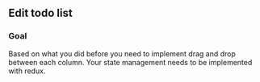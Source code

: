 ## Edit todo list

### Goal

Based on what you did before you need to implement drag and drop between each column. Your state management needs to be implemented with redux.

